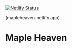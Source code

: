 [![Netlify Status](https://api.netlify.com/api/v1/badges/471e8d23-5a3f-4854-8208-25c1e294b743/deploy-status)](https://app.netlify.com/sites/mapleheavenapi/deploys)

(mapleheaven.netlify.app)


# Maple Heaven
